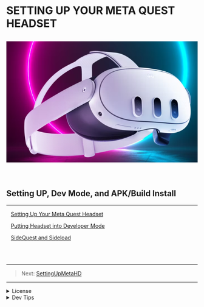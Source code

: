 # SETTING UP YOUR META QUEST HEADSET
![Meta3HD.png](Meta3HD.png)
---

<br>


## Setting UP, Dev Mode, and APK/Build Install
---
<!-- TOC -->

<kbd></kbd> &nbsp;&nbsp; [Setting Up Your Meta Quest Headset](SettingUpMetaHD/SettingUpMedaHD.md)<br>

<kbd></kbd> &nbsp;&nbsp; [Putting Headset into Developer Mode](SettingUpMetaHD/DevMode/DevMode.md) <br>

<kbd></kbd> &nbsp;&nbsp; [SideQuest and Sideload](SettingUpMetaHD/DevMode/SideQL/SideQL.md) <br>

<!-- TOC -->
<br>
<br>

---
>Next: [SettingUpMetaHD](SettingUpMetaHD/SettingUpMedaHD.md)

---
<!-- LICENSE -->
</details>
<details><summary>License</summary>
Distributed under the MIT License. See `LICENSE` for more information: [link](LICENSE).
</details>

</details>
<details><summary>Dev Tips</summary>
Marc Aubanel gave me base template.
</details>


